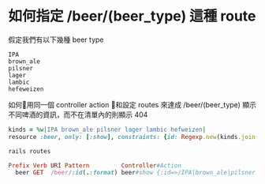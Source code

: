 # 如何指定 /beer/(beer_type) 這種 route

假定我們有以下幾種 beer type
```
IPA
brown_ale
pilsner
lager
lambic
hefeweizen
```
如何用同一個 controller action 和設定 routes 來達成 /beer/(beer_type) 顯示不同啤酒的資訊，而不在清單內的則顯示 404

```ruby
kinds = %w|IPA brown_ale pilsner lager lambic hefweizen|
resource :beer, only: [:show], constraints: {id: Regexp.new(kinds.join('|'))}

rails routes

Prefix Verb URI Pattern         Controller#Action
  beer GET  /beer/:id(.:format) beer#show {:id=>/IPA|brown_ale|pilsner|lager|lambic|hefweizen/}
```